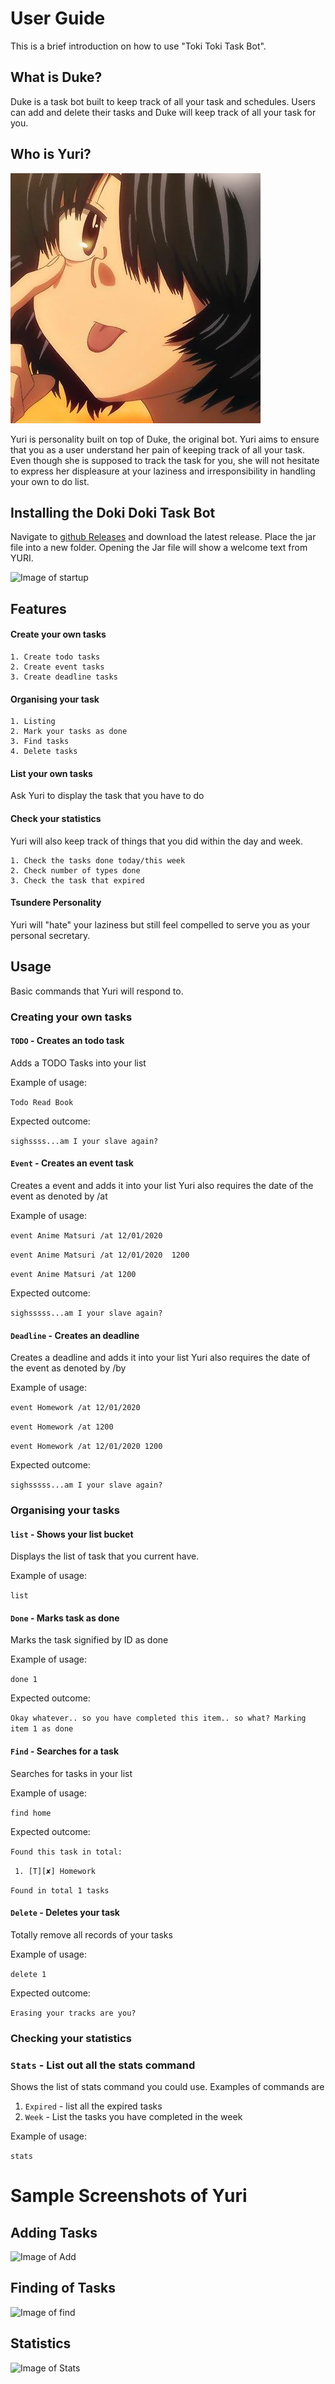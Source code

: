 # User Guide
This is a brief introduction on how to use "Toki Toki Task Bot".


## What is Duke?
Duke is a task bot built to keep track of all your task and schedules.
Users can add and delete their tasks and Duke will keep track of all your task for you.

## Who is Yuri?
![Image of Yuki](https://github.com/Deunitato/duke/blob/master/src/main/resources/images/meanGirl.jpeg?raw=true)


Yuri is personality built on top of Duke, the original bot. Yuri aims to ensure that you as a user understand her pain of keeping track of all your task. 
Even though she is supposed to track the task for you, she will not hesitate to express her displeasure at your laziness and irresponsibility in handling your own to do list.

## Installing the Doki Doki Task Bot
Navigate to [github Releases](https://github.com/Deunitato/duke/releases) and download the latest release. Place the jar file into a new folder.
Opening the Jar file will show a welcome text from YURI.

![Image of startup](https://i.imgur.com/WZ1yERF.png)

## Features 

#### Create your own tasks
    1. Create todo tasks
    2. Create event tasks
    3. Create deadline tasks
#### Organising your task
    1. Listing
    2. Mark your tasks as done
    3. Find tasks
    4. Delete tasks

#### List your own tasks
Ask Yuri to display the task that you have to do

#### Check your statistics
Yuri will also keep track of things that you did within the day and week.

    1. Check the tasks done today/this week
    2. Check number of types done
    3. Check the task that expired

#### Tsundere Personality
Yuri will "hate" your laziness but still feel compelled to serve you as your personal secretary.


## Usage

Basic commands that Yuri will respond to.

### Creating your own tasks

#### `TODO` - Creates an todo task

Adds a TODO Tasks into your list

Example of usage: 

`Todo Read Book`

Expected outcome:

`sighssss...am I your slave again?`

#### `Event` - Creates an event task

Creates a event and adds it into your list
Yuri also requires the date of the event as denoted by /at

Example of usage: 

`event Anime Matsuri /at 12/01/2020`

`event Anime Matsuri /at 12/01/2020  1200`

`event Anime Matsuri /at 1200`

Expected outcome:

`sighsssss...am I your slave again?`

#### `Deadline` - Creates an deadline

Creates a deadline and adds it into your list
Yuri also requires the date of the event as denoted by /by

Example of usage: 

`event Homework /at 12/01/2020`

`event Homework /at 1200`

`event Homework /at 12/01/2020 1200`

Expected outcome:

`sighsssss...am I your slave again?`

### Organising your tasks

#### `list` - Shows your list bucket

Displays the list of task that you current have.

Example of usage: 

`list`


#### `Done` - Marks task as done

Marks the task signified by ID as done

Example of usage: 

`done 1`

Expected outcome:

`Okay whatever.. so you have completed this item.. so what? Marking item 1 as done `


#### `Find` - Searches for a task

Searches for tasks in your list

Example of usage: 

`find home`

Expected outcome:

`Found this task in total:`

` 1. [T][✘] Homework`

`Found in total 1 tasks`

#### `Delete` - Deletes your task

Totally remove all records of your tasks

Example of usage: 

`delete 1`

Expected outcome:

`Erasing your tracks are you?`

### Checking your statistics

### `Stats` - List out all the stats command

Shows the list of stats command you could use.
Examples of commands are
  1. `Expired` - list all the expired tasks
  2. `Week` - List the tasks you have completed in the week
  
Example of usage: 

`stats`

# Sample Screenshots of Yuri

## Adding Tasks

![Image of Add](https://i.imgur.com/4kyDYJv.png)

## Finding of Tasks
![Image of find](https://i.imgur.com/EsYhahP.png)

## Statistics 
![Image of Stats](https://i.imgur.com/8Je97lt.png)
